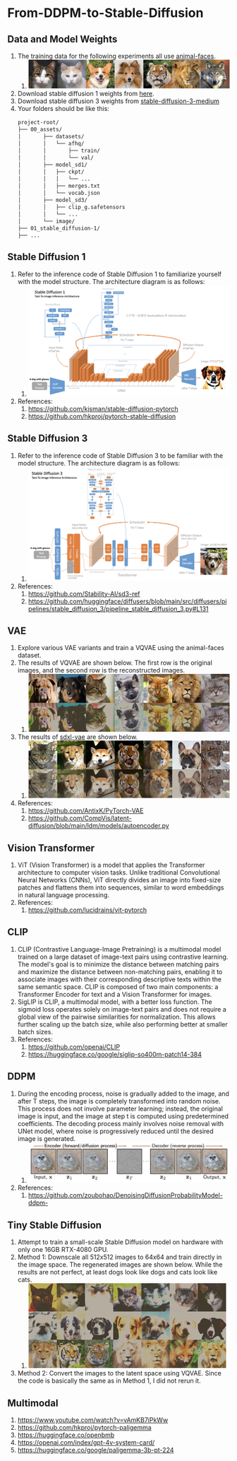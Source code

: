 # From-DDPM-to-Stable-Diffusion

## Data and Model Weights

1. The training data for the following experiments all
   use [animal-faces](https://www.kaggle.com/datasets/andrewmvd/animal-faces).
    1. ![faces](00_assets/image/animal_faces.jpg)
2. Download stable diffusion 1 weights
   from [here](https://huggingface.co/jinseokim/stable-diffusion-pytorch-data/resolve/main/data.v20221029.tar).
3. Download stable diffusion 3 weights
   from [stable-diffusion-3-medium](https://huggingface.co/stabilityai/stable-diffusion-3-medium)
4. Your folders should be like this:
   ```plaintext
   project-root/
   ├── 00_assets/
   │       ├── datasets/
   │       │   └── afhq/
   │       │       ├── train/
   │       │       └── val/
   │       ├── model_sd1/
   │       │   ├── ckpt/
   │       │   │   └── ...
   │       │   ├── merges.txt
   │       │   └── vocab.json
   │       ├── model_sd3/
   │       │   ├── clip_g.safetensors
   │       │   └── ...
   │       └── image/
   ├── 01_stable_diffusion-1/
   ├── ...
   ```

## Stable Diffusion 1

1. Refer to the inference code of Stable Diffusion 1 to familiarize yourself with the model structure. The architecture
   diagram is as follows:
    1. ![sd1](00_assets/image/sd1.png)
2. References:
    1. https://github.com/kjsman/stable-diffusion-pytorch
    2. https://github.com/hkproj/pytorch-stable-diffusion

## Stable Diffusion 3

1. Refer to the inference code of Stable Diffusion 3 to be familiar with the model structure. The architecture diagram
   is as follows:
    1. ![sd3](00_assets/image/sd3.png)
2. References:
    1. https://github.com/Stability-AI/sd3-ref
    2. https://github.com/huggingface/diffusers/blob/main/src/diffusers/pipelines/stable_diffusion_3/pipeline_stable_diffusion_3.py#L131

## VAE

1. Explore various VAE variants and train a VQVAE using the animal-faces dataset.
2. The results of VQVAE are shown below. The first row is the original images, and the second row is the
   reconstructed images.
    1. ![](00_assets/image/animal_faces_vqvae.png)
3. The results of [sdxl-vae](https://huggingface.co/stabilityai/sdxl-vae) are shown below.
    1. ![](00_assets/image/animal_faces_sdxl_vae.png)
4. References:
    1. https://github.com/AntixK/PyTorch-VAE
    2. https://github.com/CompVis/latent-diffusion/blob/main/ldm/models/autoencoder.py

## Vision Transformer

1. ViT (Vision Transformer) is a model that applies the Transformer architecture to computer vision tasks. Unlike
   traditional Convolutional Neural Networks (CNNs), ViT directly divides an image into fixed-size patches and flattens
   them into sequences, similar to word embeddings in natural language processing.
2. References:
    1. https://github.com/lucidrains/vit-pytorch

## CLIP

1. CLIP (Contrastive Language-Image Pretraining) is a multimodal model trained on a large dataset of image-text pairs
   using contrastive learning. The model's goal is to minimize the distance between matching pairs and maximize the
   distance between non-matching pairs, enabling it to associate images with their corresponding descriptive texts
   within the same semantic space. CLIP is composed of two main components: a Transformer Encoder for text and a Vision
   Transformer for images.
2. SigLIP is CLIP, a multimodal model, with a better loss function. The sigmoid loss operates solely on image-text pairs
   and does not require a global view of the pairwise similarities for normalization. This allows further scaling up the
   batch size, while also performing better at smaller batch sizes.
3. References:
    1. https://github.com/openai/CLIP
    2. https://huggingface.co/google/siglip-so400m-patch14-384

## DDPM

1. During the encoding process, noise is gradually added to the image, and after T steps, the image is completely
   transformed into random noise. This process does not involve parameter learning; instead, the original image is
   input, and the image at step t is computed using predetermined coefficients. The decoding process mainly involves
   noise removal with UNet model, where noise is progressively reduced until the desired image is generated.
    1. ![](00_assets/image/ddpm.png)
2. References:
    1. https://github.com/zoubohao/DenoisingDiffusionProbabilityModel-ddpm-

## Tiny Stable Diffusion

1. Attempt to train a small-scale Stable Diffusion model on hardware with only one 16GB RTX-4080 GPU.
2. Method 1: Downscale all 512x512 images to 64x64 and train directly in the image space. The regenerated images are
   shown below. While the results are not perfect, at least dogs look like dogs and cats look like cats.
    1. ![](00_assets/image/animal_faces_direct_gen.png)
3. Method 2: Convert the images to the latent space using VQVAE. Since the code is basically the same as in Method 1, I
   did not rerun it.

## Multimodal

1. https://www.youtube.com/watch?v=vAmKB7iPkWw
2. https://github.com/hkproj/pytorch-paligemma
3. https://huggingface.co/openbmb
4. https://openai.com/index/gpt-4v-system-card/
5. https://huggingface.co/google/paligemma-3b-pt-224